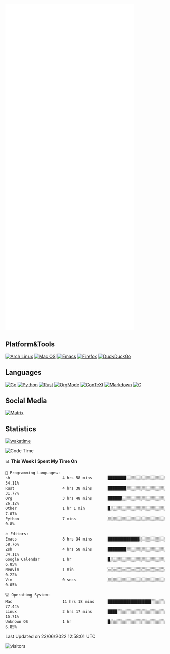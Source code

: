 ![Metrics](https://github.com/SteamedFish/SteamedFish/blob/master/github-metrics.svg)

## Platform&Tools

[![Arch Linux](https://img.shields.io/badge/ArchLinux-1793D1?logo=arch-linux&logoColor=fff&style=flat-square)](https://archlinux.org/)
[![Mac OS](https://img.shields.io/badge/MacOS-000000?style=flat-square&logo=macos&logoColor=F0F0F0)](https://www.apple.com/macos/)
[![Emacs](https://img.shields.io/badge/Emacs-%237F5AB6.svg?&style=flat-square&logo=gnu-emacs&logoColor=white)](https://www.gnu.org/software/emacs/)
[![Firefox](https://img.shields.io/badge/Firefox-FF7139?style=flat-square&logo=Firefox-Browser&logoColor=white)](https://firefox.com/)
[![DuckDuckGo](https://img.shields.io/badge/DuckDuckGo-DE5833?style=flat-square&logo=DuckDuckGo&logoColor=white)](https://duckduckgo.com/)

## Languages

[![Go](https://img.shields.io/badge/Golang-%2300ADD8.svg?style=flat-square&logo=go&logoColor=white)](https://golang.org/)
[![Python](https://img.shields.io/badge/Python-3670A0?style=flat-square&logo=python&logoColor=ffdd54)](https://www.python.org/)
[![Rust](https://img.shields.io/badge/Rust-%23000000.svg?style=flat-square&logo=rust&logoColor=white)](https://www.rust-lang.org/)
[![OrgMode](https://img.shields.io/badge/OrgMode-%23000000.svg?style=flat-square&logo=org&logoColor=white)](https://orgmode.org/)
[![ConTeXt](https://img.shields.io/badge/ConTeXt-%23008080.svg?style=flat-square&logo=latex&logoColor=white)](https://contextgarden.net/)
[![Markdown](https://img.shields.io/badge/MarkDown-%23000000.svg?style=flat-square&logo=markdown&logoColor=white)](https://daringfireball.net/projects/markdown/)
[![C](https://img.shields.io/badge/C-%2300599C.svg?style=flat-square&logo=c&logoColor=white)](https://www.iso.org/standard/74528.html)

## Social Media

[![Matrix](https://img.shields.io/badge/SteamedFish-2CA5E0?style=social&logo=matrix&logoColor=black)](https://matrix.to/#/@i:steamedfish.org)

## Statistics
[![wakatime](https://wakatime.com/badge/user/168280d6-fcf2-4b4f-ad3a-dc4612f35b38.svg)](https://wakatime.com/@168280d6-fcf2-4b4f-ad3a-dc4612f35b38)

<!--START_SECTION:waka-->
![Code Time](http://img.shields.io/badge/Code%20Time-1%2C885%20hrs%2010%20mins-blue)

📊 **This Week I Spent My Time On** 

```text
💬 Programming Languages: 
sh                       4 hrs 58 mins       ████████░░░░░░░░░░░░░░░░░   34.11% 
Rust                     4 hrs 38 mins       ████████░░░░░░░░░░░░░░░░░   31.77% 
Org                      3 hrs 48 mins       ██████░░░░░░░░░░░░░░░░░░░   26.12% 
Other                    1 hr 1 min          █░░░░░░░░░░░░░░░░░░░░░░░░   7.07% 
Python                   7 mins              ░░░░░░░░░░░░░░░░░░░░░░░░░   0.8%

🔥 Editors: 
Emacs                    8 hrs 34 mins       ██████████████░░░░░░░░░░░   58.76% 
Zsh                      4 hrs 58 mins       ████████░░░░░░░░░░░░░░░░░   34.11% 
Google Calendar          1 hr                █░░░░░░░░░░░░░░░░░░░░░░░░   6.85% 
Neovim                   1 min               ░░░░░░░░░░░░░░░░░░░░░░░░░   0.22% 
Vim                      0 secs              ░░░░░░░░░░░░░░░░░░░░░░░░░   0.05%

💻 Operating System: 
Mac                      11 hrs 18 mins      ███████████████████░░░░░░   77.44% 
Linux                    2 hrs 17 mins       ████░░░░░░░░░░░░░░░░░░░░░   15.71% 
Unknown OS               1 hr                █░░░░░░░░░░░░░░░░░░░░░░░░   6.85%

```


 Last Updated on 23/06/2022 12:58:01 UTC
<!--END_SECTION:waka-->

![visitors](https://visitor-badge.laobi.icu/badge?page_id=SteamedFish.SteamedFish)
